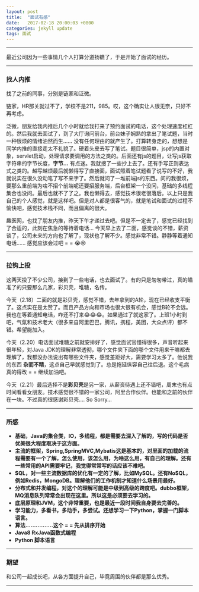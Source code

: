 ```yaml
---
layout: post
title:  "面试有感"
date:   2017-02-18 20:00:03 +0800
categories: jekyll update
tags: 面试
---
```


---

最近公司因为一些事情几个人打算分道扬镳了，于是开始了面试的经历。

---

### 找人内推

找了之前的同事，分别是链家和泛微。

链家，HR那关就过不了，学校不是211，985。哎，这个确实让人很无奈，只好不再考虑。

泛微，朋友给我内推后几个小时就给我打来了预约面试的电话，这个处理速度杠杠的。然后我就去面试了，到了大厅询问前台，前台妹子娴熟的拿出了笔试题，当时一种很烦的情绪油然而生...... 没有任何理由的就产生了。打算转身走的，想想是同学内推的直接走太不礼貌了。硬着头皮去写了笔试。题目很简单，jsp的内置对象，servlet启动，处理请求要调用的方法之类的。后面还有js的题目，让写js获取字符串的字节长度，**字节...** 有点迷。我就搜了一些抄上去了。还有手写正则表达式之类的。越写越烦最后就懒得写了直接面，面试照着笔试题看了说写的不好，我就说实在很久没动笔了写不来字了。然后就问了一堆前端js的东西。问的我很烦，要那么重前端为啥不招个前端呢还要招服务端，后台框架一个没问，基础的多线程集合也没问。最后也就不了了之。我也懒得去，感觉技术很老很落后。以上只是我自己的个人感觉，就是这样吧。但是对人都是很客气的，就是笔试和面试的过程不愉快吧，感觉技术栈不同，而且偏离的很大。

趣医网，也找了朋友内推，昨天下午才递过去吧。但是不一定去了，感觉已经找到了合适的，此刻在焦急的等待着电话... 今天早上去了二面，感觉谈的不错，薪资谈了，公司未来的方向也了解了，现状也了解不少。感觉非常不错。静静等着通知电话...... 感觉应该会过吧 = = 😭😢

---

### 拉钩上投

这两天投了不少公司，接到了一些电话，也去面试了。有的只是匆匆带过，真的瞄准了的只要那么几家，彩贝壳，堆糖，名传。

今天（2.18）二面的就是彩贝壳，感觉不错，去年拿到的A轮，现在已经收支平衡了。这点实在是太赞了。而且产品方向和市场也很大很有机会，感觉B轮不会远。我也在等着通知电话，咋还不打来😂😂😂。如果通过了就这家了。上班1小时到吧，气氛和技术老大（很多来自阿里巴巴，腾讯，携程，美团，大众点评）都不错。希望能加入。

今天（2.20）电话面试堆糖之前就安排好了，感觉面试官懂得很多，声音听起来很年轻，对Java JDK的理解非常透彻，哪个文件夹下面的哪个文件用来干嘛都去理解了，我都没办法说出有哪些文件夹，感觉差距好大，需要学习太多了。他说我的东西 **杂而不精**，这点自己早就感觉到了。总是拖延纵容自己往后退。这个毛病真的得改 = = 继续加油吧。

今天（2.21）最后选择不是**彩贝壳**是另一家，从薪资待遇上还不错吧，周末也有点时间看看女朋友。技术感觉很不错的一家公司，阿里合作伙伴。也能和之前的伙伴在一块。不过真的很感谢彩贝壳.... So Sorry...

---

### 所感

- **基础，Java的集合类，IO，多线程，都是需要去深入了解的，写的代码是否优美很大程度取决于这方面。**
- **主流的框架，Spring,SpringMVC,Mybatis这是基本的，对里面的加载的流程需要有一个了解，怎么使用，该怎么用，为啥这么用，有自己的理解。还有一些常用的API需要牢记，我觉得常常写的话应该不难吧。**
- **SQL，对一些主流数据库的优化有一定的了解，比如MySQL。还有NoSQL，例如Redis，MongoDB。理解他们的工作机制才知道什么场景用最好。**
- **分布式和并发编程，对这个的理解可能是中级到高级的跨度吧。dubbo框架，MQ消息队列常常会出现在这里。所以这是必须要去学习的。**
- **底层原理和JVM，这个非常重要，也是最近一段时间我自身要去完善的。**
- **学习能力，多看书，多动手，多尝试。还想学习一下Python，掌握一门脚本语言。**
- **算法................这个 = = 先从排序开始**
- **Java8 RxJava函数式编程**
- **Python 脚本语言**

---

### 期望

和公司一起成长吧，从各方面提升自己，毕竟周围的伙伴都是那么优秀。

---